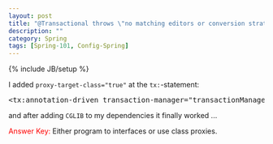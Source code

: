 ```yaml
---
layout: post
title: "@Transactional throws \"no matching editors or conversion strategy found\""
description: ""
category: Spring
tags: [Spring-101, Config-Spring]
---
```

{% include JB/setup %}

I added `proxy-target-class="true"` at the `tx:`-statement:

<pre class="prettyprint linenums">
&lt;tx:annotation-driven transaction-manager="transactionManager" proxy-target-class="true"/&gt;
</pre>

and after adding `CGLIB` to my dependencies it finally worked ...

<font color="red">Answer Key:</font> Either program to interfaces or use class proxies.
